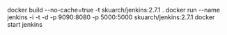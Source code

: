 docker build --no-cache=true -t skuarch/jenkins:2.7.1 .
docker run --name jenkins -i -t -d -p 9090:8080 -p 5000:5000 skuarch/jenkins:2.7.1
docker start jenkins
